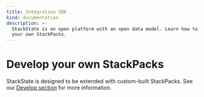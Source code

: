 ```yaml
---
title: Integration SDK
kind: documentation
description: >-
  StackState is an open platform with an open data model. Learn how to create
  your own StackPacks.
---
```


# Develop your own StackPacks

StackState is designed to be extended with custom-built StackPacks. See our [Develop section](../develop/) for more information.

